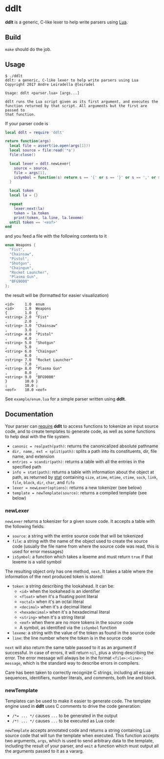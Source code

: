 # ddlt

**ddlt** is a generic, C-like lexer to help write parsers using [Lua](https://www.lua.org/).

## Build

`make` should do the job.

## Usage

```
$ ./ddlt
ddlt: a generic, C-like lexer to help write parsers using Lua
Copyright 2017 Andre Leiradella @leiradel

Usage: ddlt <parser.lua> [args...]

ddlt runs the Lua script given as its first argument, and executes the
function returned by that script. All arguments but the first are passed to
that function.
```

If your parser code is

```Lua
local ddlt = require 'ddlt'

return function(args)
  local file = assert(io.open(args[1]))
  local source = file:read('*a')
  file:close()

  local lexer = ddlt.newLexer{
    source = source,
    file = args[1],
    isSymbol = function(s) return s == '{' or s == '}' or s == ',' or s == ';' end
  }

  local token
  local la = {}

  repeat
    lexer:next(la)
    token = la.token
    print(token, la.line, la.lexeme)
  until token == '<eof>'
end
```

and you feed a file with the following contents to it

```C
enum Weapons {
  "Fist",
  "Chainsaw",
  "Pistol",
  "Shotgun",
  "Chaingun",
  "Rocket Launcher",
  "Plasma Gun",
  "BFG9000"
};
```

the result will be (formatted for easier visualization)

```
<id>     1.0  enum
<id>     1.0  Weapons
{        1.0  {
<string> 2.0  "Fist"
,        2.0  ,
<string> 3.0  "Chainsaw"
,        3.0  ,
<string> 4.0  "Pistol"
,        4.0  ,
<string> 5.0  "Shotgun"
,        5.0  ,
<string> 6.0  "Chaingun"
,        6.0  ,
<string> 7.0  "Rocket Launcher"
,        7.0  ,
<string> 8.0  "Plasma Gun"
,        8.0  ,
<string> 9.0  "BFG9000"
}        10.0 }
;        10.0 ;
<eof>    10.0 <eof>
```

See `example/enum.lua` for a simple parser written using **ddlt**.

## Documentation

Your parser can [require](https://www.lua.org/manual/5.3/manual.html#pdf-require) **ddlt** to access functions to tokenize an input source code, and to create templates to generate code, as well as some functions to help deal with the file system.

* `canonic = realpath(path)`: returns the canonicalized absolute pathname
* `dir, name, ext = split(path)`: splits a path into its constituents, dir, file name, and extension
* `entries = scandir(path)`: returns a table with all the entries in the specified path
* `info = stat(path)`: returns a table with information about the object at path, as returned by [stat](https://linux.die.net/man/2/stat) containing `size`, `atime`, `mtime`, `ctime`, `sock`, `link`, `file`, `block`, `dir`, `char`, and `fifo`
* `lexer = newLexer(options)`: returns a new tokenizer (see below)
* `template = newTemplate(source)`: returns a compiled template (see below)

### newLexer

`newLexer` returns a tokenizer for a given soure code. It accepts a table with the following fields:

* `source`: a string with the entire source code that will be tokenized
* `file`: a string with the name of the object used to create the source code (usually the file name from where the source code was read, this is used for error messages)
* `isSymbol`: a function which takes a lexeme and must return `true` if that lexeme is a valid symbol

The resulting object only has one method, `next`. It takes a table where the information of the next produced token is stored:

* `token`: a string describing the lookahead. It can be:
  * `<id>` when the lookahead is an identifier
  * `<float>` when it's a floating point literal
  * `<octal>` when it's an octal literal
  * `<decimal>` when it's a decimal literal
  * `<hexadecimal>` when it's a hexadecimal literal
  * `<string>` when it's a string literal
  * `<eof>` when there are no more tokens in the source code
  * A symbol, as identified via the `isSymbol` function
* `lexeme`: a string with the value of the token as found in the source code
* `line`: the line number where the token is in the source code

`next` will also return the same table passed to it as an argument if successful. In case of errors, it will return `nil`, plus a string describing the error. The error message will always be in the format `<file>:<line>: message`, which is the standard way to describe errors in compilers.

Care has been taken to correctly recognize C strings, including all escape sequences, identifiers, number literals, and comments, both line and block.

### newTemplate

Templates can be used to make it easier to generate code. The template engine used in **ddlt** uses C comments to drive the code generation:

* `/*= ... */` causes `...` to be generated in the output
* `/*! ... */` causes `...` to be executed as Lua code

`newTemplate` accepts annotated code and returns a string containing Lua source code that will tun the template when executed. This function accepts two arguments, `args`, which is used to send arbitrary data to the template, including the result of your parser, and `emit` a function which must output all the arguments passed to it as a vararg.